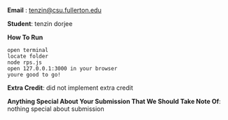 **Email** :
tenzin@csu.fullerton.edu 

**Student**:
tenzin dorjee 

**How To Run**
```
open terminal 
locate folder
node rps.js
open 127.0.0.1:3000 in your browser
youre good to go!
```
**Extra Credit**:
did not implement extra credit

**Anything Special About Your Submission That We Should Take Note Of**:
nothing special about submission
